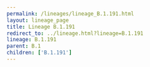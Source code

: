 ```yaml
---
permalink: /lineages/lineage_B.1.191.html
layout: lineage_page
title: Lineage B.1.191
redirect_to: ../lineage.html?lineage=B.1.191
lineage: B.1.191
parent: B.1
children: ['B.1.191']
---
```

